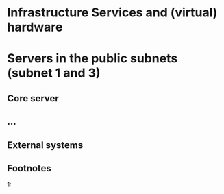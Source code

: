 # Infrastructure Services and (virtual) hardware


# Servers in the public subnets (subnet 1 and 3)

## Core server

## ...

## External systems

## Footnotes
1: 